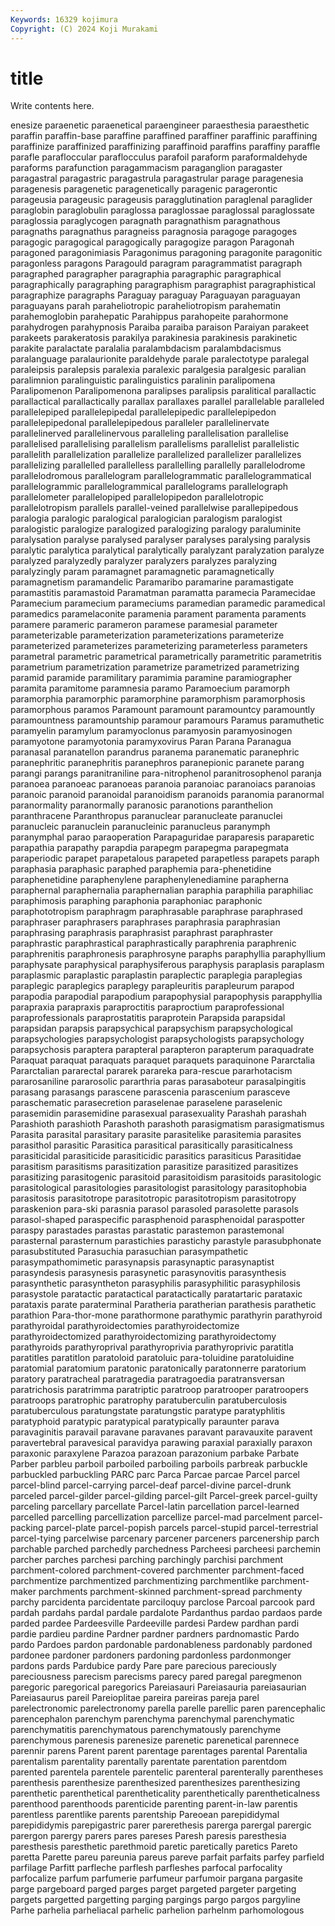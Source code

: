 ```yaml
---
Keywords: 16329 kojimura
Copyright: (C) 2024 Koji Murakami
---
```


# title

Write contents here.



enesize paraenetic paraenetical paraengineer paraesthesia paraesthetic
paraffin paraffin-base paraffine paraffined paraffiner paraffinic paraffining paraffinize paraffinized paraffinizing
paraffinoid paraffins paraffiny paraffle parafle parafloccular paraflocculus parafoil paraform paraformaldehyde
paraforms parafunction paragammacism paraganglion paragaster paragastral paragastric paragastrula paragastrular parage
paragenesia paragenesis paragenetic paragenetically paragenic paragerontic parageusia parageusic parageusis paragglutination
paraglenal paraglider paraglobin paraglobulin paraglossa paraglossae paraglossal paraglossate paraglossia paraglycogen
paragnath paragnathism paragnathous paragnaths paragnathus paragneiss paragnosia paragoge paragoges paragogic
paragogical paragogically paragogize paragon Paragonah paragoned paragonimiasis Paragonimus paragoning paragonite
paragonitic paragonless paragons Paragould paragram paragrammatist paragraph paragraphed paragrapher paragraphia
paragraphic paragraphical paragraphically paragraphing paragraphism paragraphist paragraphistical paragraphize paragraphs Paraguay
paraguay Paraguayan paraguayan paraguayans parah paraheliotropic paraheliotropism parahematin parahemoglobin parahepatic
Parahippus parahopeite parahormone parahydrogen parahypnosis Paraiba paraiba paraison Paraiyan parakeet
parakeets parakeratosis parakilya parakinesia parakinesis parakinetic parakite paralactate paralalia paralambdacism
paralambdacismus paralanguage paralaurionite paraldehyde parale paralectotype paralegal paraleipsis paralepsis paralexia
paralexic paralgesia paralgesic paralian paralimnion paralinguistic paralinguistics paralinin paralipomena Paralipomenon
Paralipomenona paralipses paralipsis paralitical parallactic parallactical parallactically parallax parallaxes parallel
parallelable paralleled parallelepiped parallelepipedal parallelepipedic parallelepipedon parallelepipedonal parallelepipedous paralleler parallelinervate
parallelinerved parallelinervous paralleling parallelisation parallelise parallelised parallelising parallelism parallelisms parallelist
parallelistic parallelith parallelization parallelize parallelized parallelizer parallelizes parallelizing parallelled parallelless
parallelling parallelly parallelodrome parallelodromous parallelogram parallelogrammatic parallelogrammatical parallelogrammic parallelogrammical parallelograms
parallelograph parallelometer parallelopiped parallelopipedon parallelotropic parallelotropism parallels parallel-veined parallelwise parallepipedous
paralogia paralogic paralogical paralogician paralogism paralogist paralogistic paralogize paralogized paralogizing
paralogy paraluminite paralysation paralyse paralysed paralyser paralyses paralysing paralysis paralytic
paralytica paralytical paralytically paralyzant paralyzation paralyze paralyzed paralyzedly paralyzer paralyzers
paralyzes paralyzing paralyzingly param paramagnet paramagnetic paramagnetically paramagnetism paramandelic Paramaribo
paramarine paramastigate paramastitis paramastoid Paramatman paramatta paramecia Paramecidae Paramecium paramecium
parameciums paramedian paramedic paramedical paramedics paramelaconite paramenia parament paramenta paraments
paramere parameric parameron paramese paramesial parameter parameterizable parameterization parameterizations parameterize
parameterized parameterizes parameterizing parameterless parameters parametral parametric parametrical parametrically parametritic
parametritis parametrium parametrization parametrize parametrized parametrizing paramid paramide paramilitary paramimia
paramine paramiographer paramita paramitome paramnesia paramo Paramoecium paramorph paramorphia paramorphic
paramorphine paramorphism paramorphosis paramorphous paramos Paramount paramount paramountcy paramountly paramountness
paramountship paramour paramours Paramus paramuthetic paramyelin paramylum paramyoclonus paramyosin paramyosinogen
paramyotone paramyotonia paramyxovirus Paran Parana Paranagua paranasal paranatellon parandrus paranema
paranematic paranephric paranephritic paranephritis paranephros paranepionic paranete parang parangi parangs
paranitraniline para-nitrophenol paranitrosophenol paranja paranoea paranoeac paranoeas paranoia paranoiac paranoiacs
paranoias paranoic paranoid paranoidal paranoidism paranoids paranomia paranormal paranormality paranormally
paranosic paranotions paranthelion paranthracene Paranthropus paranuclear paranucleate paranuclei paranucleic paranuclein
paranucleinic paranucleus paranymph paranymphal parao paraoperation Parapaguridae paraparesis paraparetic parapathia
parapathy parapdia parapegm parapegma parapegmata paraperiodic parapet parapetalous parapeted parapetless
parapets paraph paraphasia paraphasic paraphed paraphemia para-phenetidine paraphenetidine paraphenylene paraphenylenediamine
parapherna paraphernal paraphernalia paraphernalian paraphia paraphilia paraphiliac paraphimosis paraphing paraphonia
paraphoniac paraphonic paraphototropism paraphragm paraphrasable paraphrase paraphrased paraphraser paraphrasers paraphrases
paraphrasia paraphrasian paraphrasing paraphrasis paraphrasist paraphrast paraphraster paraphrastic paraphrastical paraphrastically
paraphrenia paraphrenic paraphrenitis paraphronesis paraphrosyne paraphs paraphyllia paraphyllium paraphysate paraphysical
paraphysiferous paraphysis paraplasis paraplasm paraplasmic paraplastic paraplastin paraplectic paraplegia paraplegias
paraplegic paraplegics paraplegy parapleuritis parapleurum parapod parapodia parapodial parapodium parapophysial
parapophysis parapphyllia parapraxia parapraxis paraproctitis paraproctium paraprofessional paraprofessionals paraprostatitis paraprotein
Parapsida parapsidal parapsidan parapsis parapsychical parapsychism parapsychological parapsychologies parapsychologist parapsychologists
parapsychology parapsychosis paraptera parapteral parapteron parapterum paraquadrate Paraquat paraquat paraquats
paraquet paraquets paraquinone Pararctalia Pararctalian pararectal pararek parareka para-rescue pararhotacism
pararosaniline pararosolic pararthria paras parasaboteur parasalpingitis parasang parasangs parascene parascenia
parascenium parasceve paraschematic parasecretion paraselenae paraselene paraselenic parasemidin parasemidine parasexual
parasexuality Parashah parashah Parashioth parashioth Parashoth parashoth parasigmatism parasigmatismus Parasita
parasital parasitary parasite parasitelike parasitemia parasites parasithol parasitic Parasitica parasitical
parasitically parasiticalness parasiticidal parasiticide parasiticidic parasitics parasiticus Parasitidae parasitism parasitisms
parasitization parasitize parasitized parasitizes parasitizing parasitogenic parasitoid parasitoidism parasitoids parasitologic
parasitological parasitologies parasitologist parasitology parasitophobia parasitosis parasitotrope parasitotropic parasitotropism parasitotropy
paraskenion para-ski parasnia parasol parasoled parasolette parasols parasol-shaped paraspecific parasphenoid
parasphenoidal paraspotter paraspy parastades parastas parastatic parastemon parastemonal parasternal parasternum
parastichies parastichy parastyle parasubphonate parasubstituted Parasuchia parasuchian parasympathetic parasympathomimetic parasynapsis
parasynaptic parasynaptist parasyndesis parasynesis parasynetic parasynovitis parasynthesis parasynthetic parasyntheton parasyphilis
parasyphilitic parasyphilosis parasystole paratactic paratactical paratactically paratartaric parataxic parataxis parate
paraterminal Paratheria paratherian parathesis parathetic parathion Para-thor-mone parathormone parathymic parathyrin
parathyroid parathyroidal parathyroidectomies parathyroidectomize parathyroidectomized parathyroidectomizing parathyroidectomy parathyroids parathyroprival parathyroprivia
parathyroprivic paratitla paratitles paratitlon paratoloid paratoluic para-toluidine paratoluidine paratomial paratomium
paratonic paratonically paratonnerre paratorium paratory paratracheal paratragedia paratragoedia paratransversan paratrichosis
paratrimma paratriptic paratroop paratrooper paratroopers paratroops paratrophic paratrophy paratuberculin paratuberculosis
paratuberculous paratungstate paratungstic paratype paratyphlitis paratyphoid paratypic paratypical paratypically paraunter
parava paravaginitis paravail paravane paravanes paravant paravauxite paravent paravertebral paravesical
paravidya parawing paraxial paraxially paraxon paraxonic paraxylene Parazoa parazoan parazonium
parbake Parbate Parber parbleu parboil parboiled parboiling parboils parbreak parbuckle
parbuckled parbuckling PARC parc Parca Parcae parcae Parcel parcel parcel-blind
parcel-carrying parcel-deaf parcel-divine parcel-drunk parceled parcel-gilder parcel-gilding parcel-gilt Parcel-greek parcel-guilty
parceling parcellary parcellate Parcel-latin parcellation parcel-learned parcelled parcelling parcellization parcellize
parcel-mad parcelment parcel-packing parcel-plate parcel-popish parcels parcel-stupid parcel-terrestrial parcel-tying parcelwise
parcenary parcener parceners parcenership parch parchable parched parchedly parchedness Parcheesi
parcheesi parchemin parcher parches parchesi parching parchingly parchisi parchment parchment-colored
parchment-covered parchmenter parchment-faced parchmentize parchmentized parchmentizing parchmentlike parchment-maker parchments parchment-skinned
parchment-spread parchmenty parchy parcidenta parcidentate parciloquy parclose Parcoal parcook pard
pardah pardahs pardal pardale pardalote Pardanthus pardao pardaos parde parded
pardee Pardeesville Pardeeville pardesi Pardew pardhan pardi pardie pardieu pardine
Pardner pardner pardners pardnomastic Pardo pardo Pardoes pardon pardonable pardonableness
pardonably pardoned pardonee pardoner pardoners pardoning pardonless pardonmonger pardons pards
Pardubice pardy Pare pare parecious pareciously pareciousness parecism parecisms parecy
pared paregal paregmenon paregoric paregorical paregorics Pareiasauri Pareiasauria pareiasaurian Pareiasaurus
pareil Pareioplitae pareira pareiras pareja parel parelectronomic parelectronomy parella parelle
parellic paren parencephalic parencephalon parenchym parenchyma parenchymal parenchymatic parenchymatitis parenchymatous
parenchymatously parenchyme parenchymous parenesis parenesize parenetic parenetical parennece parennir parens
Parent parent parentage parentages parental Parentalia parentalism parentality parentally parentate
parentation parentdom parented parentela parentele parentelic parenteral parenterally parentheses parenthesis
parenthesize parenthesized parenthesizes parenthesizing parenthetic parenthetical parentheticality parenthetically parentheticalness parenthood
parenthoods parenticide parenting parent-in-law parentis parentless parentlike parents parentship Pareoean
parepididymal parepididymis parepigastric parer parerethesis parerga parergal parergic parergon parergy
parers pares pareses Paresh paresis paresthesia paresthesis paresthetic parethmoid paretic
paretically paretics Pareto paretta Parette pareu pareunia pareus pareve parfait
parfaits parfey parfield parfilage Parfitt parfleche parflesh parfleshes parfocal parfocality
parfocalize parfum parfumerie parfumeur parfumoir pargana pargasite parge pargeboard parged
parges parget pargeted pargeter pargeting pargets pargetted pargetting parging pargings
pargo pargos pargyline Parhe parhelia parheliacal parhelic parhelion parhelnm parhomologous
